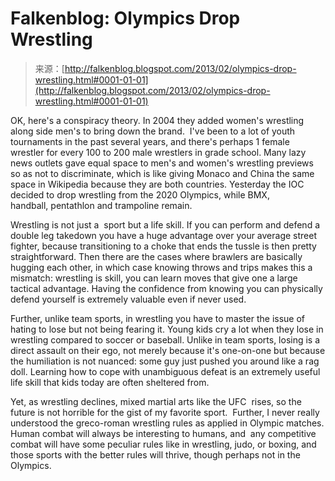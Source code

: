 <!--yml
category: 未分类
date: 2024-05-12 20:10:15
-->

# Falkenblog: Olympics Drop Wrestling

> 来源：[http://falkenblog.blogspot.com/2013/02/olympics-drop-wrestling.html#0001-01-01](http://falkenblog.blogspot.com/2013/02/olympics-drop-wrestling.html#0001-01-01)

OK, here's a conspiracy theory. In 2004 they added women's wrestling along side men's to bring down the brand.  I've been to a lot of youth tournaments in the past several years, and there's perhaps 1 female wrestler for every 100 to 200 male wrestlers in grade school. Many lazy news outlets gave equal space to men's and women's wrestling previews so as not to discriminate, which is like giving Monaco and China the same space in Wikipedia because they are both countries. Yesterday the IOC decided to drop wrestling from the 2020 Olympics, while BMX, handball, pentathlon and trampoline remain.

Wrestling is not just a  sport but a life skill. If you can perform and defend a double leg takedown you have a huge advantage over your average street fighter, because transitioning to a choke that ends the tussle is then pretty straightforward. Then there are the cases where brawlers are basically hugging each other, in which case knowing throws and trips makes this a mismatch: wrestling is skill, you can learn moves that give one a large tactical advantage. Having the confidence from knowing you can physically defend yourself is extremely valuable even if never used.

Further, unlike team sports, in wrestling you have to master the issue of hating to lose but not being fearing it. Young kids cry a lot when they lose in wrestling compared to soccer or baseball. Unlike in team sports, losing is a direct assault on their ego, not merely because it's one-on-one but because the humiliation is not nuanced: some guy just pushed you around like a rag doll. Learning how to cope with unambiguous defeat is an extremely useful life skill that kids today are often sheltered from.

Yet, as wrestling declines, mixed martial arts like the UFC  rises, so the future is not horrible for the gist of my favorite sport.  Further, I never really understood the greco-roman wrestling rules as applied in Olympic matches. Human combat will always be interesting to humans, and  any competitive combat will have some peculiar rules like in wrestling, judo, or boxing, and those sports with the better rules will thrive, though perhaps not in the Olympics.